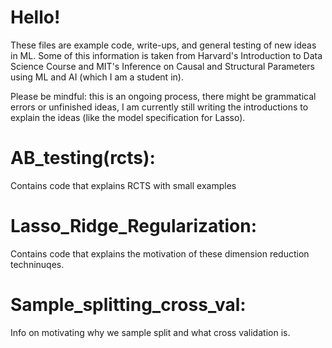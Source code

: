 # Hello!
These files are example code, write-ups, and general testing of new ideas in ML. Some of this information is taken from Harvard's Introduction to Data Science Course and MIT's Inference on Causal and Structural Parameters using ML and AI (which I am a student in).


Please be mindful: this is an ongoing process, there might be grammatical errors or unfinished ideas, I am currently still writing the introductions to explain the ideas (like the model specification for Lasso). 

# AB_testing(rcts):
Contains code that explains RCTS with small examples

# Lasso_Ridge_Regularization: 
Contains code that explains the motivation of these dimension reduction techninuqes.

# Sample_splitting_cross_val:
Info on motivating why we sample split and what cross validation is.

